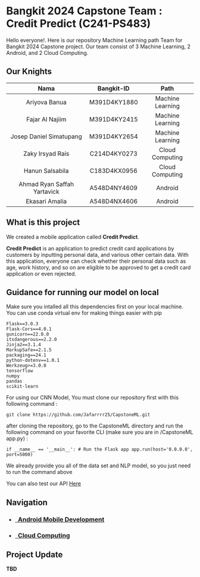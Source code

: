 # Bangkit 2024 Capstone Team : Credit Predict (C241-PS483)

Hello everyone!. Here is our repository Machine Learning path Team for Bangkit 2024 Capstone project. Our team consist of 3 Machine Learning, 2 Android, and 2 Cloud Computing.

## Our Knights

|            Nama             |  Bangkit-ID  |       Path       |
| :-------------------------: | :----------: | :--------------: |
|        Ariyova Banua        | M391D4KY1880 | Machine Learning |
|       Fajar Al Najiim       | M391D4KY2415 | Machine Learning |
|   Josep Daniel Simatupang   | M391D4KY2654 | Machine Learning |
|      Zaky Irsyad Rais       | C214D4KY0273 | Cloud Computing  |
|       Hanun Salsabila       |   	C183D4KX0956  | Cloud Computing  |
| Ahmad Ryan Saffah Yartavick | A548D4NY4609 |     Android      |
|       Ekasari Amalia        | A548D4NX4606 |     Android      |

## What is this project

We created a mobile application called **Credit Predict**.

**Credit Predict** is an application to predict credit card applications by customers by inputting personal data, and various other certain data. With this application, everyone can check whether their personal data such as age, work history, and so on are eligible to be approved to get a credit card application or even rejected.



## Guidance for running our model on local

Make sure you intalled all this dependencies first on your local machine. You can use conda virtual env for making things easier with pip

```text
Flask==3.0.3
Flask-Cors==4.0.1
gunicorn==22.0.0
itsdangerous==2.2.0
Jinja2==3.1.4
MarkupSafe==2.1.5
packaging==24.1
python-dotenv==1.0.1
Werkzeug>=3.0.0
tensorflow
numpy
pandas
scikit-learn
```

For using our CNN Model, You must clone our repository first with this following command :

`git clone https://github.com/Jafarrrr25/CapstoneML.git`

after cloning the repository, go to the CapstoneML directory and run the following command on your favorite CLI (make sure you are in /CapstoneML app.py) :

`if __name__ == '__main__':
    # Run the Flask app
    app.run(host='0.0.0.0', port=5000)`

We already provide you all of the data set and NLP model, so you just need to run the command above

You can also test our API [Here](https://creditapp-64tbubeb5q-et.a.run.app/predict)


## Navigation
- ### [&nbsp;&nbsp;Android Mobile Development](https://github.com/tookxedo/CreditPredict)
- ### [&nbsp;&nbsp;Cloud Computing](https://github.com/zakyirsyaad/creditapp)

## Project Update

**TBD**

